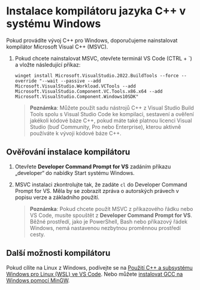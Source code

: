 <h1 data-loc-id="walkthrough.windows.install.compiler">Instalace kompilátoru jazyka C++ v systému Windows</h1>
<p data-loc-id="walkthrough.windows.text1">Pokud provádíte vývoj C++ pro Windows, doporučujeme nainstalovat kompilátor Microsoft Visual C++ (MSVC).</p>
<ol>
<li><p data-loc-id="walkthrough.windows.text2">Pokud chcete nainstalovat MSVC, otevřete terminál VS Code (CTRL&nbsp;+&nbsp;`) a&nbsp;vložte následující příkaz:
</p><pre><code style="white-space: pre-wrap;">winget install Microsoft.VisualStudio.2022.BuildTools --force --override "--wait --passive --add Microsoft.VisualStudio.Workload.VCTools --add Microsoft.VisualStudio.Component.VC.Tools.x86.x64 --add Microsoft.VisualStudio.Component.Windows10SDK"</code></pre>
</li>
<blockquote>
<p><strong data-loc-id="walkthrough.windows.note1">Poznámka</strong>: <span data-loc-id="walkthrough.windows.note1.text">Můžete použít sadu nástrojů C++ z Visual Studio Build Tools spolu s Visual Studio Code ke kompilaci, sestavení a ověření jakékoli kódové báze C++, pokud máte také platnou licenci Visual Studio (buď Community, Pro nebo Enterprise), kterou aktivně používáte k vývoji kódové báze C++.</span></p>
</blockquote>

</ol>
<h2 data-loc-id="walkthrough.windows.verify.compiler">Ověřování instalace kompilátoru</h2>
<ol>
<li><p data-loc-id="walkthrough.windows.open.command.prompt">Otevřete <strong data-loc-id="walkthrough.windows.command.prompt.name1">Developer Command Prompt for VS</strong> zadáním příkazu „developer“ do nabídky Start systému Windows.</p>
</li>
<li><p data-loc-id="walkthrough.windows.check.install">MSVC instalaci zkontrolujte tak, že zadáte <code>cl</code> do Developer Command Prompt for VS. Měla by se zobrazit zpráva o autorských právech v popisu verze a základního použití.</p>
<blockquote>
<p><strong data-loc-id="walkthrough.windows.note2">Poznámka</strong>: <span data-loc-id="walkthrough.windows.note2.text">Pokud chcete použít MSVC z příkazového řádku nebo VS Code, musíte spouštět z <strong data-loc-id="walkthrough.windows.command.prompt.name2">Developer Command Prompt for VS</strong>. Běžné prostředí, jako je <span>PowerShell</span>, <span>Bash</span> nebo příkazový řádek Windows, nemá nastavenou nezbytnou proměnnou prostředí cesty.</span></p>
</blockquote>
</li>
</ol>
<h2 data-loc-id="walkthrough.windows.other.compilers">Další možnosti kompilátoru</h2>
<p data-loc-id="walkthrough.windows.text3">Pokud cílíte na Linux z Windows, podívejte se na <a href="https://code.visualstudio.com/docs/cpp/config-wsl" data-loc-id="walkthrough.windows.link.title1">Použití C++ a subsystému Windows pro Linux (WSL) ve VS Code</a>. Nebo můžete <a href="https://code.visualstudio.com/docs/cpp/config-mingw" data-loc-id="walkthrough.windows.link.title2">instalovat GCC na Windows pomocí MinGW</a>.</p>